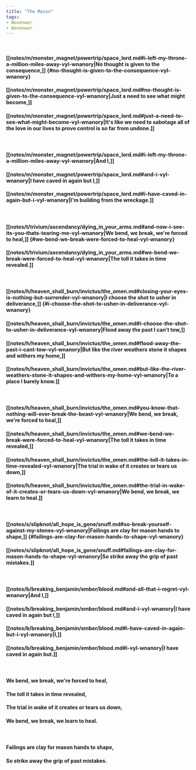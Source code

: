 ```yaml
---
title: "The Mason"
tags:
- Wovenwar
- Wovenwar
---
```

&nbsp;
#### [[notes/m/monster_magnet/powertrip/space_lord.md#i-left-my-throne-a-million-miles-away-vyl-wnanory|No thought is given to the consequence,]] {#no-thought-is-given-to-the-consequence-vyl-wnanory}
#### [[notes/m/monster_magnet/powertrip/space_lord.md#no-thought-is-given-to-the-consequence-vyl-wnanory|Just a need to see what might become,]]
#### [[notes/m/monster_magnet/powertrip/space_lord.md#just-a-need-to-see-what-might-become-vyl-wnanory|It's like we need to sabotage all of the love in our lives to prove control is so far from undone.]]
&nbsp;
#### [[notes/m/monster_magnet/powertrip/space_lord.md#i-left-my-throne-a-million-miles-away-vyl-wnanory|And I,]]
#### [[notes/m/monster_magnet/powertrip/space_lord.md#and-i-vyl-wnanory|I have caved in again but I,]]
#### [[notes/m/monster_magnet/powertrip/space_lord.md#i-have-caved-in-again-but-i-vyl-wnanory|I'm building from the wreckage.]]
&nbsp;
#### [[notes/t/trivium/ascendancy/dying_in_your_arms.md#and-now-i-see-its-you-thats-tearing-me-vyl-wnanory|We bend, we break, we're forced to heal,]] {#we-bend-we-break-were-forced-to-heal-vyl-wnanory}
#### [[notes/t/trivium/ascendancy/dying_in_your_arms.md#we-bend-we-break-were-forced-to-heal-vyl-wnanory|The toll it takes in time revealed.]]
&nbsp;
#### [[notes/h/heaven_shall_burn/invictus/the_omen.md#closing-your-eyes-is-nothing-but-surrender-vyl-wnanory|I choose the shot to usher in deliverance,]] {#i-choose-the-shot-to-usher-in-deliverance-vyl-wnanory}
#### [[notes/h/heaven_shall_burn/invictus/the_omen.md#i-choose-the-shot-to-usher-in-deliverance-vyl-wnanory|Flood away the past I can't tow,]]
#### [[notes/h/heaven_shall_burn/invictus/the_omen.md#flood-away-the-past-i-cant-tow-vyl-wnanory|But like the river weathers stone it shapes and withers my home,]]
#### [[notes/h/heaven_shall_burn/invictus/the_omen.md#but-like-the-river-weathers-stone-it-shapes-and-withers-my-home-vyl-wnanory|To a place I barely know.]]
&nbsp;
#### [[notes/h/heaven_shall_burn/invictus/the_omen.md#you-know-that-nothing-will-ever-break-the-beast-vyl-wnanory|We bend, we break, we're forced to heal,]]
#### [[notes/h/heaven_shall_burn/invictus/the_omen.md#we-bend-we-break-were-forced-to-heal-vyl-wnanory|The toll it takes in time revealed,]]
#### [[notes/h/heaven_shall_burn/invictus/the_omen.md#the-toll-it-takes-in-time-revealed-vyl-wnanory|The trial in wake of it creates or tears us down,]]
#### [[notes/h/heaven_shall_burn/invictus/the_omen.md#the-trial-in-wake-of-it-creates-or-tears-us-down-vyl-wnanory|We bend, we break, we learn to heal.]]
&nbsp;
#### [[notes/s/slipknot/all_hope_is_gone/snuff.md#so-break-yourself-against-my-stones-vyl-wnanory|Failings are clay for mason hands to shape,]] {#failings-are-clay-for-mason-hands-to-shape-vyl-wnanory}
#### [[notes/s/slipknot/all_hope_is_gone/snuff.md#failings-are-clay-for-mason-hands-to-shape-vyl-wnanory|So strike away the grip of past mistakes.]]
&nbsp;
#### [[notes/b/breaking_benjamin/ember/blood.md#and-all-that-i-regret-vyl-wnanory|And I,]]
#### [[notes/b/breaking_benjamin/ember/blood.md#and-i-vyl-wnanory|I have caved in again but I,]]
#### [[notes/b/breaking_benjamin/ember/blood.md#i-have-caved-in-again-but-i-vyl-wnanory|I,]]
#### [[notes/b/breaking_benjamin/ember/blood.md#i-vyl-wnanory|I have caved in again but.]]
&nbsp;
#### We bend, we break, we're forced to heal,
#### The toll it takes in time revealed,
#### The trial in wake of it creates or tears us down,
#### We bend, we break, we learn to heal.
&nbsp;
#### Failings are clay for mason hands to shape,
#### So strike away the grip of past mistakes.
